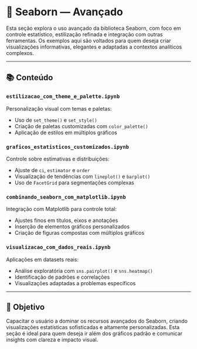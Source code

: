 # 🚀 Seaborn — Avançado

Esta seção explora o uso avançado da biblioteca Seaborn, com foco em controle estatístico, estilização refinada e integração com outras ferramentas. Os exemplos aqui são voltados para quem deseja criar visualizações informativas, elegantes e adaptadas a contextos analíticos complexos.

---

## 📚 Conteúdo

### `estilizacao_com_theme_e_palette.ipynb`
Personalização visual com temas e paletas:

- Uso de `set_theme()` e `set_style()`  
- Criação de paletas customizadas com `color_palette()`  
- Aplicação de estilos em múltiplos gráficos  

### `graficos_estatisticos_customizados.ipynb`
Controle sobre estimativas e distribuições:

- Ajuste de `ci`, `estimator` e `order`  
- Visualização de tendências com `lineplot()` e `barplot()`  
- Uso de `FacetGrid` para segmentações complexas  

### `combinando_seaborn_com_matplotlib.ipynb`
Integração com Matplotlib para controle total:

- Ajustes finos em títulos, eixos e anotações  
- Inserção de elementos gráficos personalizados  
- Criação de figuras compostas com múltiplos gráficos  

### `visualizacao_com_dados_reais.ipynb`
Aplicações em datasets reais:

- Análise exploratória com `sns.pairplot()` e `sns.heatmap()`  
- Identificação de padrões e correlações  
- Visualizações adaptadas a problemas específicos  

---

## 🎯 Objetivo

Capacitar o usuário a dominar os recursos avançados do Seaborn, criando visualizações estatísticas sofisticadas e altamente personalizadas. Esta seção é ideal para quem deseja ir além dos gráficos padrão e comunicar insights com clareza e impacto visual.




